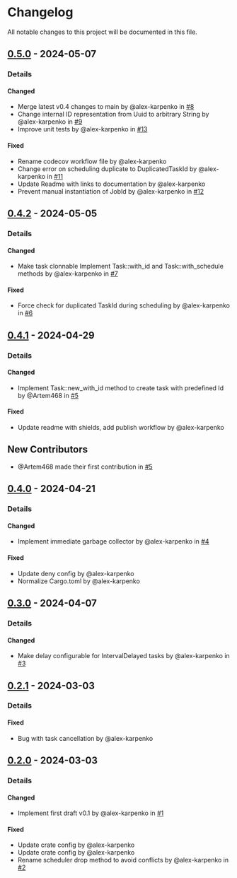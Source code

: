 # Changelog

All notable changes to this project will be documented in this file.

## [0.5.0] - 2024-05-07
### Details
#### Changed
- Merge latest v0.4 changes to main by @alex-karpenko in [#8](https://github.com/alex-karpenko/sacs/pull/8)
- Change internal ID representation from Uuid to arbitrary String by @alex-karpenko in [#9](https://github.com/alex-karpenko/sacs/pull/9)
- Improve unit tests by @alex-karpenko in [#13](https://github.com/alex-karpenko/sacs/pull/13)

#### Fixed
- Rename codecov workflow file by @alex-karpenko
- Change error on scheduling duplicate to DuplicatedTaskId by @alex-karpenko in [#11](https://github.com/alex-karpenko/sacs/pull/11)
- Update Readme with links to documentation by @alex-karpenko
- Prevent manual instantiation of JobId by @alex-karpenko in [#12](https://github.com/alex-karpenko/sacs/pull/12)

## [0.4.2] - 2024-05-05
### Details
#### Changed
- Make task clonnable Implement Task::with_id and Task::with_schedule methods by @alex-karpenko in [#7](https://github.com/alex-karpenko/sacs/pull/7)

#### Fixed
- Force check for duplicated TaskId during scheduling by @alex-karpenko in [#6](https://github.com/alex-karpenko/sacs/pull/6)

## [0.4.1] - 2024-04-29
### Details
#### Changed
- Implement Task::new_with_id method to create task with predefined Id by @Artem468 in [#5](https://github.com/alex-karpenko/sacs/pull/5)

#### Fixed
- Update readme with shields, add publish workflow by @alex-karpenko

## New Contributors
* @Artem468 made their first contribution in [#5](https://github.com/alex-karpenko/sacs/pull/5)
## [0.4.0] - 2024-04-21
### Details
#### Changed
- Implement immediate garbage collector by @alex-karpenko in [#4](https://github.com/alex-karpenko/sacs/pull/4)

#### Fixed
- Update deny config by @alex-karpenko
- Normalize Cargo.toml by @alex-karpenko

## [0.3.0] - 2024-04-07
### Details
#### Changed
- Make delay configurable for IntervalDelayed tasks by @alex-karpenko in [#3](https://github.com/alex-karpenko/sacs/pull/3)

## [0.2.1] - 2024-03-03
### Details
#### Fixed
- Bug with task cancellation by @alex-karpenko

## [0.2.0] - 2024-03-03
### Details
#### Changed
- Implement first draft v0.1 by @alex-karpenko in [#1](https://github.com/alex-karpenko/sacs/pull/1)

#### Fixed
- Update crate config by @alex-karpenko
- Update crate config by @alex-karpenko
- Rename scheduler drop method to avoid conflicts by @alex-karpenko in [#2](https://github.com/alex-karpenko/sacs/pull/2)

[0.5.0]: https://github.com/alex-karpenko/sacs/compare/v0.4.2..v0.5.0
[0.4.2]: https://github.com/alex-karpenko/sacs/compare/v0.4.1..v0.4.2
[0.4.1]: https://github.com/alex-karpenko/sacs/compare/v0.4.0..v0.4.1
[0.4.0]: https://github.com/alex-karpenko/sacs/compare/v0.3.0..v0.4.0
[0.3.0]: https://github.com/alex-karpenko/sacs/compare/v0.2.1..v0.3.0
[0.2.1]: https://github.com/alex-karpenko/sacs/compare/v0.2.0..v0.2.1
[0.2.0]: https://github.com/alex-karpenko/sacs/compare/v0.0.0..v0.2.0

<!-- generated by git-cliff -->
